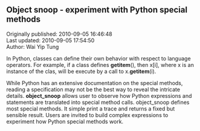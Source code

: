 ## Object snoop - experiment with Python special methods  
Originally published: 2010-09-05 16:46:48  
Last updated: 2010-09-05 17:54:50  
Author: Wai Yip Tung  
  
In Python, classes can define their own behavior with respect to language operators. For example, if a class defines __getitem__(), then x[i], where x is an instance of the clas, will be execute by a call to x.__getitem__(i).

While Python has an extensive documentation on the special methods, reading a specification may not be the best way to reveal the intricate details. **object_snoop** allows user to observe how Python expressions and statements are translated into special method calls. object_snoop defines most special methods. It simple print a trace and returns a fixed but sensible result. Users are invited to build complex expressions to experiment how Python special methods work.
